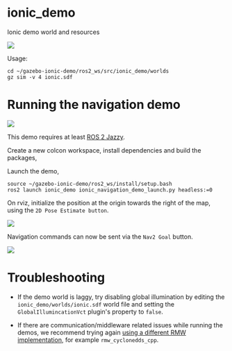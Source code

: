 # ionic_demo
Ionic demo world and resources

![](media/ionic-demo-world.png)

Usage:

```
cd ~/gazebo-ionic-demo/ros2_ws/src/ionic_demo/worlds
gz sim -v 4 ionic.sdf
```

# Running the navigation demo

![](media/ionic-nav2-demo.gif)

This demo requires at least [ROS 2 Jazzy](https://docs.ros.org/en/jazzy/index.html).

Create a new colcon workspace, install dependencies and build the packages,


Launch the demo,

```
source ~/gazebo-ionic-demo/ros2_ws/install/setup.bash
ros2 launch ionic_demo ionic_navigation_demo_launch.py headless:=0
```

On rviz, initialize the position at the origin towards the right of the map, using the `2D Pose Estimate button`.

![](media/rviz-estimate.png)

Navigation commands can now be sent via the `Nav2 Goal` button.

![](media/rviz-navigate.png)


# Troubleshooting

* If the demo world is laggy, try disabling global illumination by editing the
`ionic_demo/worlds/ionic.sdf` world file and setting the
`GlobalIllumincationVct` plugin's [<enabled>](https://github.com/gazebosim/ionic_demo/blob/2350def5a74f3d75e131711fedd217d57527a64f/ionic_demo/worlds/ionic.sdf#L32)
property to `false`.

* If there are communication/middleware related issues while running the demos, we recommend trying again [using a different RMW implementation](https://docs.ros.org/en/jazzy/How-To-Guides/Working-with-multiple-RMW-implementations.html#specifying-rmw-implementations), for example `rmw_cyclonedds_cpp`.
